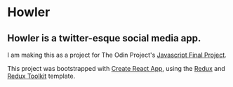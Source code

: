 # Howler

## Howler is a twitter-esque social media app.

I am making this as a project for The Odin Project's [Javascript Final Project](https://www.theodinproject.com/paths/full-stack-javascript/courses/javascript/lessons/javascript-final-project).

This project was bootstrapped with [Create React App](https://github.com/facebook/create-react-app), using the [Redux](https://redux.js.org/) and [Redux Toolkit](https://redux-toolkit.js.org/) template.
